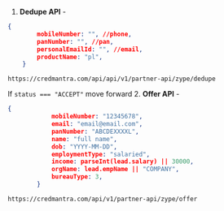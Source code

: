 1. **Dedupe API** -
```json
{
        mobileNumber: "", //phone,
        panNumber: "", //pan,
        personalEmailId: "", //email,
        productName: "pl",
    }
```
```
https://credmantra.com/api/api/v1/partner-api/zype/dedupe
```
If ```status === "ACCEPT"``` move forward
2. **Offer API** -
```json
{
            mobileNumber: "12345678",
            email: "email@email.com",
            panNumber: "ABCDEXXXXL",
            name: "full name",
            dob: "YYYY-MM-DD",
            employmentType: "salaried",
            income: parseInt(lead.salary) || 30000,
            orgName: lead.empName || "COMPANY",
            bureauType: 3,
        }
```
```
https://credmantra.com/api/v1/partner-api/zype/offer
```